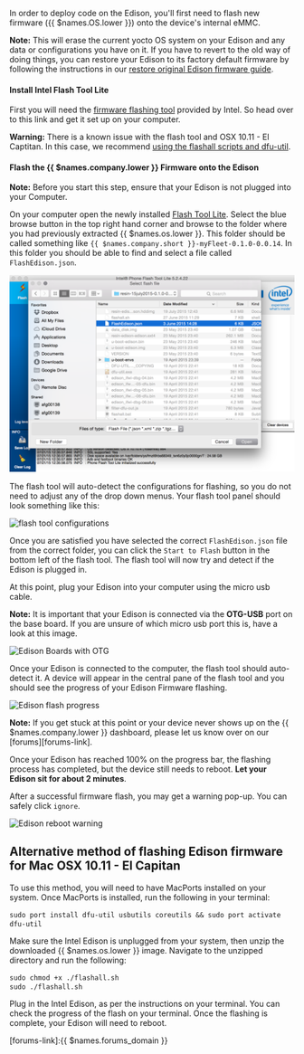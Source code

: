 In order to deploy code on the Edison, you'll first need to flash new firmware ({{ $names.OS.lower }}) onto the device's internal eMMC.

__Note:__ This will erase the current yocto OS system on your Edison and any data or configurations you have on it. If you have to revert to the old way of doing things, you can restore your Edison to its factory default firmware by following the instructions in our [restore original Edison firmware guide](/troubleshooting/restore-edison).

#### Install Intel Flash Tool Lite

First you will need the [firmware flashing tool][flash-tool-link] provided by Intel. So head over to this link and get it set up on your computer.

__Warning:__ There is a known issue with the flash tool and OSX 10.11 - El Captitan. In this case, we recommend [using the flashall scripts and dfu-util](/edison/nodejs/getting-started/#alternative-method-of-flashing-edison-firmware-for-mac-osx-10-11-el-capitan).

#### Flash the {{ $names.company.lower }} Firmware onto the Edison

__Note:__ Before you start this step, ensure that your Edison is not plugged into your Computer.

On your computer open the newly installed [Flash Tool Lite][flash-tool-link]. Select the blue browse button in the top right hand corner and browse to the folder where you had previously extracted {{ $names.os.lower }}. This folder should be called something like `{{ $names.company.short }}-myFleet-0.1.0-0.0.14`. In this folder you should be able to find and select a file called `FlashEdison.json`.

![browse to OS folder](/img/edison/browse-select-flash-tool.png)

The flash tool will auto-detect the configurations for flashing, so you do not need to adjust any of the drop down menus. Your flash tool panel should look something like this:

![flash tool configurations](/img/intel-edison/flash-tool-cdc-config.png)

Once you are satisfied you have selected the correct `FlashEdison.json` file from the correct folder, you can click the `Start to Flash` button in the bottom left of the flash tool. The flash tool will now try and detect if the Edison is plugged in.

At this point, plug your Edison into your computer using the micro usb cable.

__Note:__ It is important that your Edison is connected via the **OTG-USB** port on the base board. If you are unsure of which micro usb port this is, have a look at this image.

![Edison Boards with OTG](/img/intel-edison/edison-otg-ports.png)

Once your Edison is connected to the computer, the flash tool should auto-detect it. A device will appear in the central pane of the flash tool and you should see the progress of your Edison Firmware flashing.

![Edison flash progress](/img/intel-edison/flash-edison-progress.png)

__Note:__ If you get stuck at this point or your device never shows up on the {{ $names.company.lower }} dashboard, please let us know over on our [forums][forums-link].

Once your Edison has reached 100% on the progress bar, the flashing process has completed, but the device still needs to reboot. **Let your Edison sit for about 2 minutes**.

After a successful firmware flash, you may get a warning pop-up. You can safely click `ignore`.

![Edison reboot warning](/img/intel-edison/edison-restart-warning.png)

## Alternative method of flashing Edison firmware for Mac OSX 10.11 - El Capitan

To use this method, you will need to have MacPorts installed on your system. Once MacPorts is installed, run the following in your terminal:
```shell
sudo port install dfu-util usbutils coreutils && sudo port activate dfu-util
```

Make sure the Intel Edison is unplugged from your system, then unzip the downloaded {{ $names.os.lower }} image. Navigate to the unzipped directory and run the following:

```shell
sudo chmod +x ./flashall.sh
sudo ./flashall.sh
```
Plug in the Intel Edison, as per the instructions on your terminal. You can check the progress of the flash on your terminal. Once the flashing is complete, your Edison will need to reboot.

[flash-tool-link]:https://github.com/projectceladon/tools
[forums-link]:{{ $names.forums_domain }}
